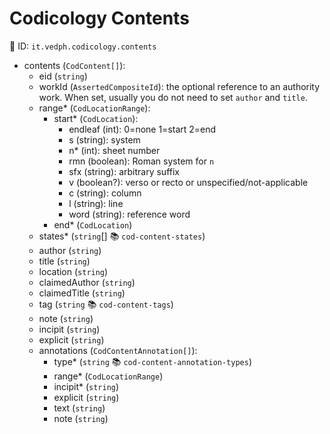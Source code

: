 # Codicology Contents

🔑 ID: `it.vedph.codicology.contents`

- contents (`CodContent[]`):
  - eid (`string`)
  - workId (`AssertedCompositeId`): the optional reference to an authority work. When set, usually you do not need to set `author` and `title`.
  - range\* (`CodLocationRange`):
    - start\* (`CodLocation`):
      - endleaf (int): 0=none 1=start 2=end
      - s (string): system
      - n\* (int): sheet number
      - rmn (boolean): Roman system for `n`
      - sfx (string): arbitrary suffix
      - v (boolean?): verso or recto or unspecified/not-applicable
      - c (string): column
      - l (string): line
      - word (string): reference word
    - end\* (`CodLocation`)
  - states\* (`string`[] 📚 `cod-content-states`)
  - author (`string`)
  - title (`string`)
  - location (`string`)
  - claimedAuthor (`string`)
  - claimedTitle (`string`)
  - tag (`string` 📚 `cod-content-tags`)
  - note (`string`)
  - incipit (`string`)
  - explicit (`string`)
  - annotations (`CodContentAnnotation[]`):
    - type\* (`string` 📚 `cod-content-annotation-types`)
    - range\* (`CodLocationRange`)
    - incipit\* (`string`)
    - explicit (`string`)
    - text (`string`)
    - note (`string`)
